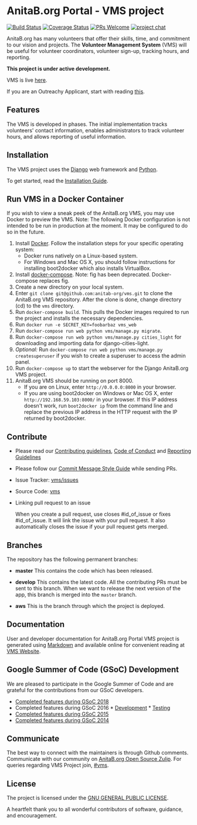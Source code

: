 AnitaB.org Portal - VMS project
============================

[![Build Status](https://travis-ci.org/anitab-org/vms.svg?branch=develop)](https://travis-ci.org/anitab-org/vms) [![Coverage Status](https://coveralls.io/repos/github/anitab-org/vms/badge.svg?branch=develop)](https://coveralls.io/github/anitab-org/vms?branch=develop) [![PRs Welcome](https://img.shields.io/badge/PRs-welcome-brightgreen.svg?style=flat-square)](http://makeapullrequest.com) [![project chat](https://img.shields.io/badge/zulip-join_chat-brightgreen.svg)](https://anitab-org.zulipchat.com/#narrow/stream/222539-vms)


AnitaB.org has many volunteers that offer their skills, time, and commitment to
our vision and projects. The **Volunteer Management System** (VMS) will
be useful for volunteer coordinators, volunteer sign-up, tracking hours, and
reporting.

**This project is under active development.**

VMS is live [here](http://ec2-52-53-177-18.us-west-1.compute.amazonaws.com/en-us/).

If you are an Outreachy Applicant, start with reading [this](https://www.outreachy.org/communities/cfp/systers/).

Features
--------

The VMS is developed in phases. The initial implementation tracks
volunteers' contact information, enables administrators to track volunteer
hours, and allows reporting of useful information.


Installation
------------

The VMS project uses the [Django](https://www.djangoproject.com/) web
framework and [Python](https://www.python.org/).

To get started, read the [Installation Guide](aut_docs/Installation_Setup.md).


Run VMS in a Docker Container
-----------------------------

If you wish to view a sneak peek of the AnitaB.org VMS, you may use Docker to
preview the VMS.
Note: The following Docker configuration is not intended to be run in
production at the moment. It may be configured to do so in the future.

1. Install [Docker](https://docs.docker.com/installation/).
   Follow the installation steps for your specific operating system:
     * Docker runs natively on a Linux-based system.
     * For Windows and Mac OS X, you should follow instructions for installing
       boot2docker which also installs VirtualBox.
1. Install [docker-compose](http://docs.docker.com/compose/install/).
   Note: fig has been deprecated. Docker-compose replaces fig.
1. Create a new directory on your local system.
1. Enter `git clone git@github.com:anitab-org/vms.git` to clone the AnitaB.org
   VMS repository. After the clone is done, change directory (cd) to the
   `vms` directory.
1. Run `docker-compose build`. This pulls the Docker images required to run the
   project and installs the necessary dependencies.
1. Run `docker run -e SECRET_KEY=foobarbaz vms_web`
1. Run `docker-compose run web python vms/manage.py migrate`.
1. Run `docker-compose run web python vms/manage.py cities_light` for downloading and importing data for django-cities-light.
1. *Optional:*
   Run `docker-compose run web python vms/manage.py createsuperuser`
   if you wish to create a superuser to access the admin panel.
1. Run `docker-compose up` to start the webserver for the Django AnitaB.org VMS
   project.
1. AnitaB.org VMS should be running on port 8000.
     * If you are on Linux, enter `http://0.0.0.0:8000` in your browser.
     * If you are using boot2docker on Windows or Mac OS X, enter
       `http://192.168.59.103:8000/` in your browser. If this IP address
       doesn't work, run `boot2docker ip` from the command line and replace
       the previous IP address in the HTTP request with the IP returned by
       boot2docker.


Contribute
----------

- Please read our [Contributing guidelines](CONTRIBUTING.md), [Code of Conduct](CODE_OF_CONDUCT.md) and [Reporting Guidelines](reporting_guidelines.md)
- Please follow our [Commit Message Style Guide](https://github.com/anitab-org/mentorship-android/wiki/Commit-Message-Style-Guide) while sending PRs.
- Issue Tracker: [vms/issues](http://github.com/anitab-org/vms/issues)
- Source Code: [vms](http://github.com/anitab-org/vms/)
- Linking pull request to an issue

  When you create a pull request, use closes #id_of_issue or fixes #id_of_issue. It will link the issue with your pull request. It also
  automatically closes the issue if your pull request gets merged.


## Branches

The repository has the following permanent branches:

 * **master** This contains the code which has been released.

 * **develop** This contains the latest code. All the contributing PRs must be sent to this branch. When we want to release the next version of the app, this branch is merged into the `master` branch.

 * **aws** This is the branch through which the project is deployed.


Documentation
-------------

User and developer documentation for AnitaB.org Portal VMS project is generated
using [Markdown](https://github.com/adam-p/markdown-here/wiki/Markdown-Cheatsheet)
and available online for convenient reading at
[VMS Website](http://vms.readthedocs.org/).


Google Summer of Code (GSoC) Development
----------------------------------------

We are pleased to participate in the Google Summer of Code and are grateful
for the contributions from our GSoC developers.

* [Completed features during GSoC 2018](https://github.com/anitab-org/vms/blob/develop/docs/GSoC18.md)
* Completed features during GSoC 2016
       * [Development](https://github.com/anitab-org/vms/wiki/GSoC'16---Migrating-VMS-from-Function-based-views-to-Class-based-views)
       * [Testing](https://github.com/anitab-org/vms/wiki/GSOC-16--Work-:-AUT-VMS-%5Bvatsala%5D)
* [Completed features during GSoC 2015](https://docs.google.com/document/d/1bzKjyxWIXeqW45UjhsbM4wtlyNagiyueZTqxhtmD_A0/edit)
* [Completed features during GSoC 2014](https://docs.google.com/document/d/1wIHGmqTbufyGW9nKYt3vV-zZhdJEPfdxaOjegQ9qKEk/edit)


Communicate
-----------

The best way to connect with the maintainers is through Github comments. Communicate with our community on [AnitaB.org Open Source Zulip](https://anitab-org.zulipchat.com/). For queries regarding VMS Project join, [#vms](https://anitab-org.zulipchat.com/#narrow/stream/222539-vms).



License
-------

The project is licensed under the [GNU GENERAL PUBLIC LICENSE](https://github.com/anitab-org/vms/blob/master/LICENSE).



A heartfelt thank you to all wonderful contributors of software, guidance, and
encouragement.
